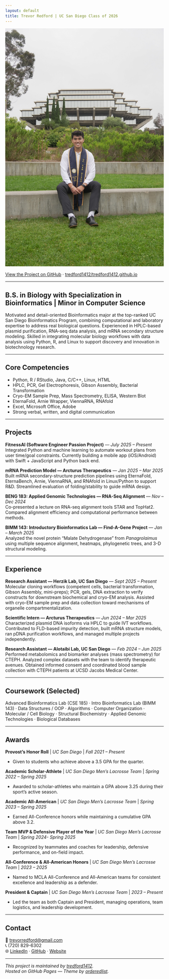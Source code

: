 ```yaml
---
layout: default
title: Trevor Redford | UC San Diego Class of 2026
---
```


![Trevor Redford](/assets/trevor-geisel.jpg)

[View the Project on GitHub](https://github.com/tredford1412/tredford1412.github.io) · [tredford1412/tredford1412.github.io](https://github.com/tredford1412/tredford1412.github.io)


---
 
## B.S. in Biology with Specialization in Bioinformatics | Minor in Computer Science

Motivated and detail-oriented Bioinformatics major at the top-ranked UC San Diego Bioinformatics Program, combining computational and laboratory expertise to address real biological questions. Experienced in HPLC-based plasmid purification, RNA-seq data analysis, and mRNA secondary structure modeling. Skilled in integrating molecular biology workflows with data analysis using Python, R, and Linux to support discovery and innovation in biotechnology research. 

---

## Core Competencies
- Python, R / RStudio, Java, C/C++, Linux, HTML
- HPLC, PCR, Gel Electrophoresis, Gibson Assembly, Bacterial Transformation
- Cryo-EM Sample Prep, Mass Spectrometry, ELISA, Western Blot
- EternaFold, Arnie Wrapper, ViennaRNA, RNAfold
- Excel, Microsoft Office, Adobe
- Strong verbal, written, and digital communication

---

## Projects

**FitnessAI (Software Engineer Passion Project)** — *July 2025 – Present*  
Integrated Python and machine learning to automate workout plans from user time/goal constraints. Currently building a mobile app (iOS/Android) with Swift + JavaScript and Python back end.

**mRNA Prediction Model — Arcturus Therapeutics** — *Jan 2025 – Mar 2025*  
Built mRNA secondary-structure prediction pipelines using EternaFold, EternaBench, Arnie, ViennaRNA, and RNAfold in Linux/Python to support R&D. Streamlined evaluation of folding/stability to guide mRNA design.


**BENG 183: Applied Genomic Technologies — RNA-Seq Alignment** — *Nov – Dec 2024*  
Co-presented a lecture on RNA-seq alignment tools STAR and TopHat2. Compared alignment efficiency and computational performance between methods.

**BIMM 143: Introductory Bioinformatics Lab — Find-A-Gene Project** — *Jan – March 2025*  
Analyzed the novel protein “Malate Dehydrogenase” from *Panagrolaimus* using multiple sequence alignment, heatmaps, phylogenetic trees, and 3-D structural modeling.

---

## Experience

**Research Assistant — Herzik Lab, UC San Diego** — *Sept 2025 – Present*  
Molecular cloning workflows (competent cells, bacterial transformation, Gibson Assembly, mini-preps); PCR, gels, DNA extraction to verify constructs for downstream biochemical and cryo-EM analysis. Assisted with cryo-EM sample prep and data collection toward mechanisms of organelle compartmentalization.

**Scientific Intern — Arcturus Therapeutics** — *Jun 2024 – Mar 2025*  
Characterized plasmid DNA isoforms via HPLC to guide IVT workflows. Contributed to FLD-based impurity detection, built mRNA structure models, ran pDNA purification workflows, and managed multiple projects independently.

**Research Assistant — Alotaibi Lab, UC San Diego** — *Feb 2024 – Jun 2025*  
Performed metabolomics and biomarker analyses (mass spectrometry) for CTEPH. Analyzed complex datasets with the team to identify therapeutic avenues. Obtained informed consent and coordinated blood sample collection with CTEPH patients at UCSD Jacobs Medical Center.


---

## Coursework (Selected)
Advanced Bioinformatics Lab (CSE 185) · Intro Bioinformatics Lab (BIMM 143) · Data Structures / OOP · Algorithms · Computer Organization · Molecular / Cell Biology · Structural Biochemistry · Applied Genomic Technologies · Biological Databases

---

## Awards

**Provost’s Honor Roll** | *UC San Diego* | *Fall 2021 – Present*  
- Given to students who achieve above a 3.5 GPA for the quarter.

**Academic Scholar-Athlete** | *UC San Diego Men’s Lacrosse Team* | *Spring 2022 – Spring 2025*  
- Awarded to scholar-athletes who maintain a GPA above 3.25 during their sport’s active season.

**Academic All-American** | *UC San Diego Men’s Lacrosse Team* | *Spring 2023 – Spring 2025*  
- Earned All-Conference honors while maintaining a cumulative GPA above 3.2.

**Team MVP & Defensive Player of the Year** | *UC San Diego Men’s Lacrosse Team* | *Spring 2024- Spring 2025*  
- Recognized by teammates and coaches for leadership, defensive performance, and on-field impact.

**All-Conference & All-American Honors** | *UC San Diego Men’s Lacrosse Team* | *2023 – 2025*  
- Named to MCLA All-Conference and All-American teams for consistent excellence and leadership as a defender.

**President & Captain** | *UC San Diego Men’s Lacrosse Team* | *2023 – Present*  
- Led the team as both Captain and President, managing operations, team logistics, and leadership development.

 
---

## Contact
📧 [trevorredford@gmail.com](mailto:trevorredford@gmail.com)  
📞 (720) 829-6302  
🌐 [LinkedIn](https://www.linkedin.com/in/trevor-redford-416925231) · [GitHub](https://github.com/tredford1412) · [Website](https://tredford1412.github.io)

---

_This project is maintained by [tredford1412](https://github.com/tredford1412)._  
_Hosted on GitHub Pages — Theme by [orderedlist](https://github.com/orderedlist)._
